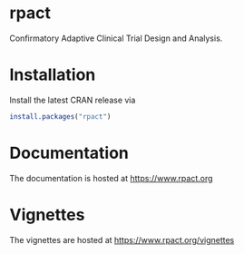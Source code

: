 # rpact

Confirmatory Adaptive Clinical Trial Design and Analysis.

# Installation

Install the latest CRAN release via

``` r
install.packages("rpact")
```

# Documentation

The documentation is hosted at <https://www.rpact.org>

# Vignettes

The vignettes are hosted at <https://www.rpact.org/vignettes>
